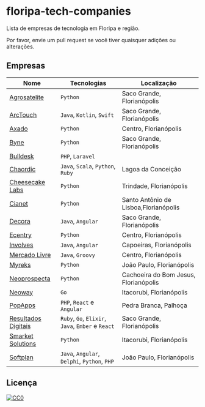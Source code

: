 # floripa-tech-companies
Lista de empresas de tecnologia em Floripa e região.

Por favor, envie um pull request se você tiver quaisquer adições ou alterações.

## Empresas

Nome | Tecnologias | Localização
---- | ----------- | -----------
[Agrosatelite](http://agrosatelite.com.br/pt/home/) | `Python` | Saco Grande, Florianópolis
[ArcTouch](https://arctouch.com/) | `Java`, `Kotlin`, `Swift` | Saco Grande, Florianópolis
[Axado](https://axado.mercadolivre.com.br/) | `Python` | Centro, Florianópolis
[Byne](http://www.byne.com.br/) | `Python` | Saco Grande, Florianópolis
[Bulldesk](https://bulldesk.com.br/) | `PHP`, `Laravel`
[Chaordic](https://www.chaordic.com.br/) | `Java`, `Scala`, `Python`, `Ruby` | Lagoa da Conceição
[Cheesecake Labs](https://cheesecakelabs.com/) | `Python` | Trindade, Florianópolis
[Cianet](https://www.cianet.com.br/) | `Python` | Santo Antônio de Lisboa,Florianópolis
[Decora](https://home.decoracontent.com) | `Java`, `Angular` | Saco Grande, Florianópolis
[Ecentry](http://ecentry.com/) | `Python` | Centro, Florianópolis
[Involves](https://www.involves.com.br/pt) | `Java`, `Angular` | Capoeiras, Florianópolis
[Mercado Livre](https://www.mercadolivre.com.br/) | `Java`, `Groovy` | Centro, Florianópolis
[Myreks](https://www.myreks.com/v3/) | `Python` | João Paulo, Florianópolis
[Neoprospecta](https://neoprospecta.com/) | `Python` | Cachoeira do Bom Jesus, Florianópolis
[Neoway](https://www.neoway.com.br/) | `Go` | Itacorubi, Florianópolis
[PopApps](https://www.popapps.com.br/) | `PHP`, `React` e `Angular` | Pedra Branca, Palhoça
[Resultados Digitais](https://resultadosdigitais.com.br/) | `Ruby`, `Go`, `Elixir`, `Java`, `Ember` e `React` | Saco Grande, Florianópolis
[Smarket Solutions](http://www.smarketsolutions.com.br/) | `Python` | Itacorubi, Florianópolis
[Softplan](https://www.softplan.com.br/) | `Java`, `Angular`, `Delphi`, `Python`, `PHP` | João Paulo, Florianópolis


## Licença

[![CC0](http://mirrors.creativecommons.org/presskit/buttons/88x31/svg/cc-zero.svg)](https://creativecommons.org/publicdomain/zero/1.0/)
